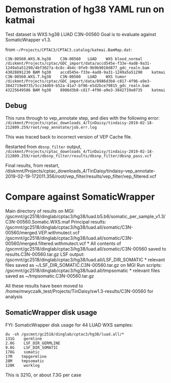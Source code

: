 # Demonstration of hg38 YAML run on katmai

Test dataset is WXS hg38 LUAD C3N-00560
Goal is to evaluate against SomaticWrapper v1.3.  

from `~/Projects/CPTAC3/CPTAC3.catalog/katmai.BamMap.dat`:
```
C3N-00560.WXS.N.hg38	C3N-00560	LUAD	WXS	blood_normal	/diskmnt/Projects/cptac/GDC_import/data/accd545e-f33e-4ad8-9a31-1249a5a51290/4bf3027a-6c8c-4b4c-9fe9-9b9b9010d877_gdc_realn.bam	43028891230	BAM	hg38	accd545e-f33e-4ad8-9a31-1249a5a51290	katmai
C3N-00560.WXS.T.hg38	C3N-00560	LUAD	WXS	tumor	/diskmnt/Projects/cptac/GDC_import/data/8986d3b8-c817-4f96-a9e3-3842719e0735/5cc34d69-b52a-41a7-bf06-e5d2bce79815_gdc_realn.bam	43225649586	BAM	hg38	8986d3b8-c817-4f96-a9e3-3842719e0735	katmai
```

## Debug

This runs through to vep_annotate step, and dies with the following error:
`/diskmnt/Projects/cptac_downloads_4/TinDaisy/tindaisy-2019-02-18-212809.259/root/vep_annotate/job.err.log`

This was traced back to incorrect version of VEP Cache file.

Restarted from `dbsnp_filter` output, `/diskmnt/Projects/cptac_downloads_4/TinDaisy/tindaisy-2019-02-18-212809.259/root/dbsnp_filter/results/dbsnp_filter/dbsnp_pass.vcf`

Final results, from restart, 
/diskmnt/Projects/cptac_downloads_4/TinDaisy/tindaisy-vep_annotate-2019-02-19-172011.356/root/vep_filter/results/vep_filter/vep_filtered.vcf

# Compare against SomaticWrapper

Main directory of results on MGI: /gscmnt/gc2518/dinglab/cptac3/hg38/luad.b5.b6/somatic_per_sample_v1.3/C3N-00560.Somatic.WXS.maf
Principal results: /gscmnt/gc2518/dinglab/cptac3/hg38/luad.all/somatic/C3N-00560/merged.VEP.withmutect.vcf
                   /gscmnt/gc2518/dinglab/cptac3/hg38/luad.all/somatic/C3N-00560/merged.filtered.withmutect.vcf
    * All contents of /gscmnt/gc2518/dinglab/cptac3/hg38/luad.all/somatic/C3N-00560 saved to results.C3N-00560.tar.gz
LSF output: /gscmnt/gc2518/dinglab/cptac3/hg38/luad.all/LSF_DIR_SOMATIC
    * relevant files saved as ~/LSF_DIR_SOMATIC.C3N-00560.tar.gz on MGI
Run scripts: /gscmnt/gc2518/dinglab/cptac3/hg38/luad.all/tmpsomatic
    * relevant files saved as ~/tmpsomatic.C3N-00560.tar.gz

All these results have been moved to /home/mwyczalk_test/Projects/TinDaisy/sw1.3-results/C3N-00560 for analysis

## SomaticWrapper disk usage

FYI: SomaticWrapper disk usage for 44 LUAD WXS samples:
```
du -sh /gscmnt/gc2518/dinglab/cptac3/hg38/luad.all/*
131G    germline
2.0G    LSF_DIR_GERMLINE
9.8G    LSF_DIR_SOMATIC
178G    somatic
17M    tmpgermline
28M    tmpsomatic
128K    worklog
```
This is 321G, or about 7.3G per case




